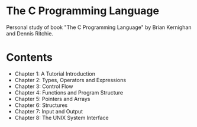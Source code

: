 # The C Programming Language
Personal study of book "The C Programming Language" by Brian Kernighan and
Dennis Ritchie.

# Contents
- Chapter 1: A Tutorial Introduction
- Chapter 2: Types, Operators and Expressions
- Chapter 3: Control Flow
- Chapter 4: Functions and Program Structure
- Chapter 5: Pointers and Arrays
- Chapter 6: Structures
- Chapter 7: Input and Output
- Chapter 8: The UNIX System Interface
